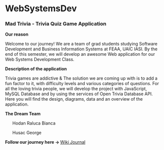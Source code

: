 # WebSystemsDev

<b><h3> Mad Trivia - Trivia Quiz Game Application</h3></b>

<b>Our reason</h3></b>

Welcome to our journey! We are a team of grad students studying Software Development and Business Information Systems at FEAA, UAIC IASI. By the end of this semester, we will develop an awesome Web application for our Web Systems Development Class.

<b>Description of the application</b>
<p>
  Trivia games are addictive  &
  The solution we are coming up with is to add a fun factor to it, with difficulty levels and various categories of questions. For all the loving trivia people, we will develop the project with JavaScript, MySQL Database and by using the services of Open Trivia Database API.
Here you will find the design, diagrams, data and an overview of the application.
<p>

<b>The Dream Team</b>
<ul> Hodan Raluca Bianca 
       
  Husac George </ul>
<b> Follow our journey here -> </b> <a href =https://github.com/RalucaHodan/WebSystemsDev.wiki.git> Wiki Journal </a>
